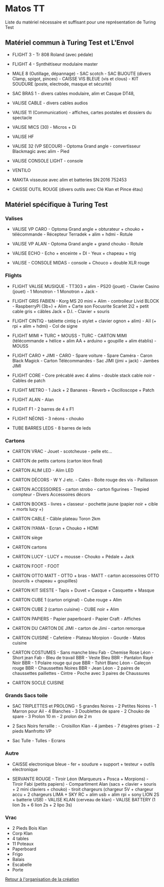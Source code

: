 Matos TT
========
Liste du matériel nécessaire et suffisant pour une représentation de Turing Test

## Matériel commun à Turing Test et L'Envol

- FLIGHT 3
        - Tr 808 Roland (avec pédale)

- FLIGHT 4
        - Synthétiseur modulaire master

- MALE 8 (Outillage, dépannage)
        - SAC scotch
        - SAC BIJOUTE (divers Clamp, spigot, pinces)
        - CAISSE VIS BLEUE (vis et clous)
        - KIT SOUDURE (poste, electrode, masque et sécurité)

- SAC BRAS 1 
        - divers cables modulaire, alim et Casque DT48, 

- VALISE CABLE
        - divers cables audios

- VALISE 11 (Communication)
        - affiches, cartes postales et dossiers du spectacle

- VALISE MICS (30)
        - Micros + Di

- VALISE HF

- VALISE 32 (VP SECOUR)
        - Optoma Grand angle
        - convertisseur Blackmagic avec alim
        - Pied

- VALISE CONSOLE LIGHT
        - console

- VENTILO

- MAKITA visseuse avec alim et batteries SN:2016 752453

- CAISSE OUTIL ROUGE (divers outils avec Clé Klan et Pince étau)

## Matériel spécifique à Turing Test

### Valises

- VALISE VP CARO
        - Optoma Grand angle + obturateur + chouko + télécommande
        - Récepteur Terradek + alim + hdmi
        - Rotule

- VALISE VP ALAN
        - Optoma Grand angle + grand chouko
        - Rotule

- VALISE ECHO
        - Echo + enceinte + DI
        - Yeux + chapeau + trig

- VALISE - CONSOLE MIDAS
        - console + Chouco + double XLR rouge

### Flights

- FLIGHT VALISE MUSIQUE
        - TT303 + alim
        - PS20 (jouet)
        - Clavier Casino (jouet)
        - 1 Monotron
        - 1 Monotron + Jack
        -
- FLIGHT GRIS FABIEN
        - Korg MS 20 mini + Alim
        - controlleur Livid BLOCK
        - RaspberryPi (3b+) + Alim + Carte son Focusrite Scarlet 2i2 + petit cable gris + câbles Jack +  D.I.
        - Clavier + souris

- FLIGHT CINTIQ
        - tablette cintiq (+ stylet + clavier ognon + alim)
        - Aïl (+ rpi + alim + hdmi)
        - Col de signe

- FLIGHT MIMI + TURC + MOUSS
        - TURC
        - CARTON MIMI (télécommande + hélice + alim AA + arduino + goupille + alim établis)
        - MOUSS

- FLIGHT CARO + JIMI
        - CARO
        - Spare voiture
        - Spare Caméra
        - Caron Black Magick
        - Carton Télécommandes
        - Sac JIMI (jimi + jack)
        - Jambes JIMI
 
- FLIGHT CORE
        - Core précablé avec 4 alims
        - double stack cable noir
        - Cables de patch

- FLIGHT METRO
        - 1 Jack + 2 Bananes
        - Reverb + Oscilloscope + Patch
        
- FLIGHT ALAN
        - Alan

- FLIGHT F1
        - 2 barres de 4 x F1

- FLIGHT NÉONS
        - 3 néons
        - chouko

- TUBE BARRES LEDS
        - 8 barres de leds
        
### Cartons

- CARTON VRAC
        - Jouet
        - scotcheuse
        - pelle etc...

- CARTON de petits cartons (carton léon final)


- CARTON ALIM LED
        - Alim LED

- CARTON DÉCORS
        - W Y J etc.
        - Cales
        - Boite rouge des vis
        - Paillasson

- CARTON ACCESSOIRES
        - carton strobo
        - carton figurines
        - Trepied compteur
        - Divers Accessoires décors 

- CARTON BOOKS
        - livres + classeur
        - pochette jaune (papier noir + cible + morts lucy +)

- CARTON CABLE
        - Câble plateau Toron 2km
- CARTON IYAMA
        - Ecran + Chouko + HDMI

- CARTON siège

- CARTON cartons

- CARTON LUCY
        - LUCY + mousse
        - Chouko + Pédale + Jack

- CARTON FOOT
        - FOOT

- CARTON OTTO MATT
        - OTTO + bras
        - MATT
        - carton accessoires OTTO (sourcils + chapeau + goupilles)

- CARTON KIT SIESTE
        - Tapis + Duvet + Casque + Casquette + Masque

- CARTON CUBE 1 (carton original)
        - Cube rouge + Alim

- CARTON CUBE 2 (carton cuisine)
        - CUBE noir + Alim

- CARTON PAPIERS
        - Papier paperboard
        - Papier Craft
        - Affiches

- CARTON DU CARTON DE JIMI
        - carton de Jimi
        - carton remorque

- CARTON CUISINE
        - Cafetière
        - Plateau Morpion
        - Gourde
        - Matos cuisine

- CARTON COSTUMES
        - Sans manche bleu Fab
        - Chemise Rose Léon
        - Short jean Fab
        - Bleu de travail BBR
        - Veste Bleu BBR
        - Pantalon Rayé Noir BBR
        - 1 Polaire rouge qui pue BBR
        - Tshirt Blanc Léon
        - Caleçon rouge BBR
        - Chaussettes Noires BBR
        - Jean Léon
        - 2 paires de chaussettes paillettes
        - Cintre
        - Poche avec 3 paires de Chaussures

- CARTON SOCLE CUISINE

### Grands Sacs toile

- SAC TRIPLETTES et PROLONG
        - 5 grandes Noires
        - 2 Petites Noires
        - 1 Marron pour Ail
        - 4 Blanches
        - 3 Doublettes de spare
        - 2 Chouko de spare
        - 3 Prolon 10 m
        - 2 prolon de 2 m

- 2 Sacs Noirs ferraille :
        - Croisillon Klan
        - 4 jambes
        - 7 étagères grises
        - 2 pieds Manfrotto VP

- Sac Tulle
        - Tulles
        - Ecrans

### Autre

- CAISSE electronique bleue
        - fer + soudure + support + testeur + outils electronique

- SERVANTE ROUGE
        - Tiroir Léon (Marqueurs + Posca + Morpions)
        - Tiroir Fabi (petits papiers)
        - Compartiment Alan (sacs + clavier + souris + 2 mini claviers + chouko)
        - tiroit chargeurs (chargeur 5V + chargeur accu + 2 chargeurs LIMA + SKY RC + alim usb + alim rpi + sony LION 2S + batterie USB)
        - VALISE KLAN (cerveau de klan)
        - VALISE BATTERY (1 lion 3s + 6 lion 2s + 2 lipo 3s)

### Vrac

- 2 Pieds Bois Klan
- Corp Klan
- 4 tables
- 11 Poteaux
- Paperboard
- Frigo
- Balais
- Escabelle
- Porte


[Retour à l'organisation de la création](.)
